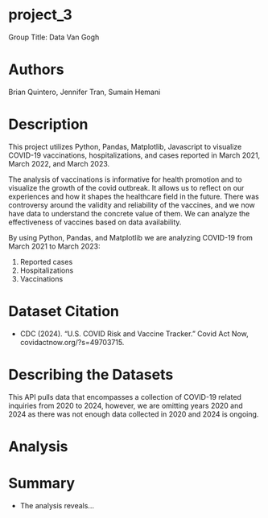 # project_3
Group Title: Data Van Gogh

# Authors
Brian Quintero, Jennifer Tran, Sumain Hemani

# Description
This project utilizes Python, Pandas, Matplotlib, Javascript to visualize COVID-19 vaccinations, hospitalizations, and cases reported in March 2021, March 2022, and March 2023. 

The analysis of vaccinations is informative for health promotion and to visualize the growth of the covid outbreak. It allows us to reflect on our experiences and how it shapes the healthcare field in the future. There was controversy around the validity and reliability of the vaccines, and we now have data to understand the concrete value of them. We can analyze the effectiveness of vaccines based on data availability.

By using Python, Pandas, and Matplotlib we are analyzing COVID-19 from March 2021 to March 2023:
1.	Reported cases
2.	Hospitalizations
3.	Vaccinations

# Dataset Citation 
- CDC (2024). “U.S. COVID Risk and Vaccine Tracker.” Covid Act Now, covidactnow.org/?s=49703715.

# Describing the Datasets
This API pulls data that encompasses a collection of COVID-19 related inquiries from 2020 to 2024, however, we are omitting years 2020 and 2024 as there was not enough data collected in 2020 and 2024 is ongoing. 

# Analysis


# Summary
- The analysis reveals...
